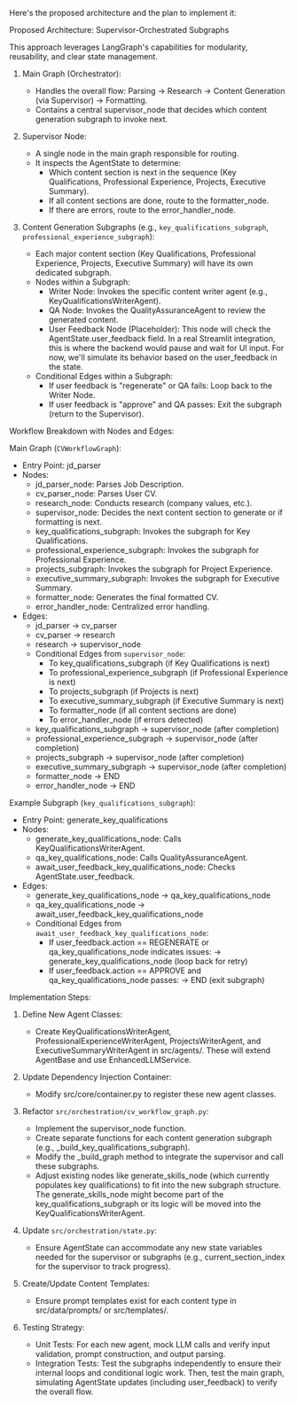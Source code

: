   Here's the proposed architecture and the plan to implement it:

  Proposed Architecture: Supervisor-Orchestrated Subgraphs


  This approach leverages LangGraph's capabilities for modularity, reusability, and clear state management.


   1. Main Graph (Orchestrator):
       * Handles the overall flow: Parsing -> Research -> Content Generation (via Supervisor) -> Formatting.
       * Contains a central supervisor_node that decides which content generation subgraph to invoke next.


   2. Supervisor Node:
       * A single node in the main graph responsible for routing.
       * It inspects the AgentState to determine:
           * Which content section is next in the sequence (Key Qualifications, Professional Experience, Projects, Executive Summary).
           * If all content sections are done, route to the formatter_node.
           * If there are errors, route to the error_handler_node.


   3. Content Generation Subgraphs (e.g., `key_qualifications_subgraph`, `professional_experience_subgraph`):
       * Each major content section (Key Qualifications, Professional Experience, Projects, Executive Summary) will have its own dedicated
         subgraph.
       * Nodes within a Subgraph:
           * Writer Node: Invokes the specific content writer agent (e.g., KeyQualificationsWriterAgent).
           * QA Node: Invokes the QualityAssuranceAgent to review the generated content.
           * User Feedback Node (Placeholder): This node will check the AgentState.user_feedback field. In a real Streamlit integration,
             this is where the backend would pause and wait for UI input. For now, we'll simulate its behavior based on the user_feedback
             in the state.
       * Conditional Edges within a Subgraph:
           * If user feedback is "regenerate" or QA fails: Loop back to the Writer Node.
           * If user feedback is "approve" and QA passes: Exit the subgraph (return to the Supervisor).

  Workflow Breakdown with Nodes and Edges:

  Main Graph (`CVWorkflowGraph`):


   * Entry Point: jd_parser
   * Nodes:
       * jd_parser_node: Parses Job Description.
       * cv_parser_node: Parses User CV.
       * research_node: Conducts research (company values, etc.).
       * supervisor_node: Decides the next content section to generate or if formatting is next.
       * key_qualifications_subgraph: Invokes the subgraph for Key Qualifications.
       * professional_experience_subgraph: Invokes the subgraph for Professional Experience.
       * projects_subgraph: Invokes the subgraph for Project Experience.
       * executive_summary_subgraph: Invokes the subgraph for Executive Summary.
       * formatter_node: Generates the final formatted CV.
       * error_handler_node: Centralized error handling.
   * Edges:
       * jd_parser -> cv_parser
       * cv_parser -> research
       * research -> supervisor_node
       * Conditional Edges from `supervisor_node`:
           * To key_qualifications_subgraph (if Key Qualifications is next)
           * To professional_experience_subgraph (if Professional Experience is next)
           * To projects_subgraph (if Projects is next)
           * To executive_summary_subgraph (if Executive Summary is next)
           * To formatter_node (if all content sections are done)
           * To error_handler_node (if errors detected)
       * key_qualifications_subgraph -> supervisor_node (after completion)
       * professional_experience_subgraph -> supervisor_node (after completion)
       * projects_subgraph -> supervisor_node (after completion)
       * executive_summary_subgraph -> supervisor_node (after completion)
       * formatter_node -> END
       * error_handler_node -> END

  Example Subgraph (`key_qualifications_subgraph`):


   * Entry Point: generate_key_qualifications
   * Nodes:
       * generate_key_qualifications_node: Calls KeyQualificationsWriterAgent.
       * qa_key_qualifications_node: Calls QualityAssuranceAgent.
       * await_user_feedback_key_qualifications_node: Checks AgentState.user_feedback.
   * Edges:
       * generate_key_qualifications_node -> qa_key_qualifications_node
       * qa_key_qualifications_node -> await_user_feedback_key_qualifications_node
       * Conditional Edges from `await_user_feedback_key_qualifications_node`:
           * If user_feedback.action == REGENERATE or qa_key_qualifications_node indicates issues: -> generate_key_qualifications_node
             (loop back for retry)
           * If user_feedback.action == APPROVE and qa_key_qualifications_node passes: -> END (exit subgraph)

  Implementation Steps:


   1. Define New Agent Classes:
       * Create KeyQualificationsWriterAgent, ProfessionalExperienceWriterAgent, ProjectsWriterAgent, and ExecutiveSummaryWriterAgent in
         src/agents/. These will extend AgentBase and use EnhancedLLMService.

   2. Update Dependency Injection Container:
       * Modify src/core/container.py to register these new agent classes.


   3. Refactor `src/orchestration/cv_workflow_graph.py`:
       * Implement the supervisor_node function.
       * Create separate functions for each content generation subgraph (e.g., _build_key_qualifications_subgraph).
       * Modify the _build_graph method to integrate the supervisor and call these subgraphs.
       * Adjust existing nodes like generate_skills_node (which currently populates key qualifications) to fit into the new subgraph
         structure. The generate_skills_node might become part of the key_qualifications_subgraph or its logic will be moved into the
         KeyQualificationsWriterAgent.


   4. Update `src/orchestration/state.py`:
       * Ensure AgentState can accommodate any new state variables needed for the supervisor or subgraphs (e.g., current_section_index for
         the supervisor to track progress).

   5. Create/Update Content Templates:
       * Ensure prompt templates exist for each content type in src/data/prompts/ or src/templates/.


   6. Testing Strategy:
       * Unit Tests: For each new agent, mock LLM calls and verify input validation, prompt construction, and output parsing.
       * Integration Tests: Test the subgraphs independently to ensure their internal loops and conditional logic work. Then, test the main
         graph, simulating AgentState updates (including user_feedback) to verify the overall flow.